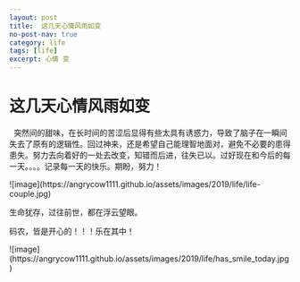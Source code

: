 ```yaml
---
layout: post
title:  这几天心情风雨如变
no-post-nav: true
category: life
tags: [life]
excerpt: 心情 变
---
```


# 这几天心情风雨如变
<p>&nbsp;&nbsp;突然间的甜味，在长时间的苦涩后显得有些太具有诱惑力，导致了脑子在一瞬间失去了原有的逻辑性。回过神来，还是希望自己能理智地面对，避免不必要的患得患失。努力去向着好的一处去改变，知错而后进，往失已以。过好现在和今后的每一天。。。。记录每一天的快乐。期盼，努力！</p>![image](https://angrycow1111.github.io/assets/images/2019/life/life-couple.jpg)
<p>生命犹存，过往前世，都在浮云望眼。</p>
<p>码农，皆是开心的！！！乐在其中！</p>
![image](https://angrycow1111.github.io/assets/images/2019/life/has_smile_today.jpg)
